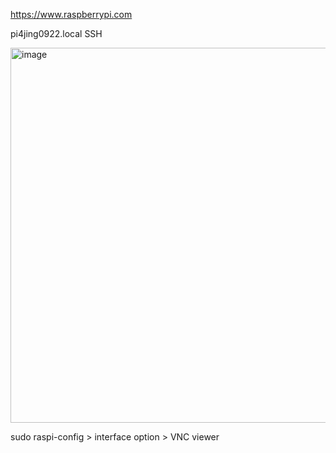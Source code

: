https://www.raspberrypi.com

pi4jing0922.local
SSH 

<img width="900" height="600" alt="image" src="https://github.com/user-attachments/assets/fb214da6-84a1-4e6f-b1e0-f5bbb16db470" />



sudo raspi-config > interface option > VNC viewer
